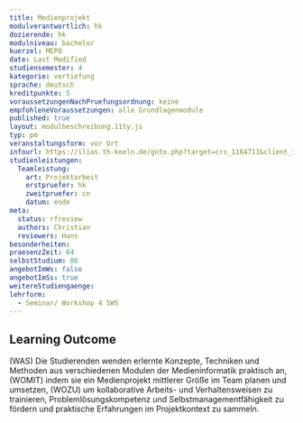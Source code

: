 ```yaml
---
title: Medienprojekt
modulverantwortlich: hk
dozierende: hk
modulniveau: bachelor
kuerzel: MEPO
date: Last Modified
studiensemester: 4
kategorie: vertiefung
sprache: deutsch
kreditpunkte: 5
voraussetzungenNachPruefungsordnung: keine
empfohleneVoraussetzungen: alle Grundlagenmodule
published: true
layout: modulbeschreibung.11ty.js
typ: pm
veranstaltungsform: vor Ort
infourl: https://ilias.th-koeln.de/goto.php?target=crs_1164711&client_id=ILIAS_FH_Koeln
studienleistungen:
  Teamleistung:
    art: Projektarbeit
    erstpruefer: hk
    zweitpruefer: cn
    datum: ende
meta:
  status: rfreview
  authors: Christian
  reviewers: Hans
besonderheiten: 
praesenzZeit: 64
selbstStudium: 86
angebotImWs: false
angebotImSs: true
weitereStudiengaenge: 
lehrform:
  - Seminar/ Workshop 4 SWS
---
```


## Learning Outcome
(WAS) Die Studierenden wenden erlernte Konzepte, Techniken und Methoden aus verschiedenen Modulen der Medieninformatik praktisch an, (WOMIT) indem sie ein Medienprojekt mittlerer Größe im Team planen und umsetzen, (WOZU) um kollaborative Arbeits- und Verhaltensweisen zu trainieren, Problemlösungskompetenz und Selbstmanagementfähigkeit zu fördern und praktische Erfahrungen im Projektkontext zu sammeln.

